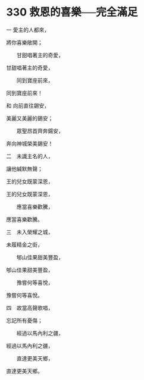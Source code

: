 # 330 救恩的喜樂──完全滿足

一 愛主的人都來，

將你喜樂敞開；

　　甘甜唱著主的奇愛，

甘甜唱著主的奇愛，

　　同到寶座前來，

同到寶座前來！

和 向前直往錫安，

美麗又美麗的錫安；

　　眾聖昂首齊奔鍚安，

奔向神城榮美錫安！

二　未識主名的人，

讓他緘默無聲；

王的兒女既蒙深恩，

王的兒女既蒙深恩，

　　應當喜樂歡騰，

應當喜樂歡騰。

三　未入榮耀之城，

未履精金之街，

　　郇山佳果甜美豐盈，

郇山佳果甜美豐盈，

　　豫嘗何等喜悅，

豫嘗何等喜悅。

四　故當高聲歌唱，

忘記所有憂傷；

　　經過以馬內利之疆，

經過以馬內利之疆，

　　直達更美天鄉，

直達更美天鄉。

